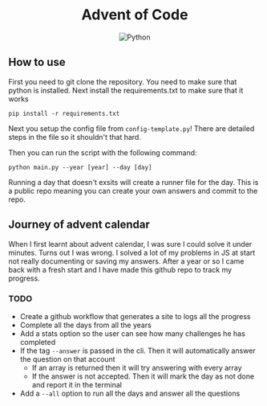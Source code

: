 <div align="center">

# Advent of Code

![Python](https://img.shields.io/badge/python-3776AB?logo=python&style=for-the-badge&logoColor=white)

</div>
  
## How to use

First you need to git clone the repository. You need to make sure that python is installed. Next install the requirements.txt to make sure that it works

`pip install -r requirements.txt`

Next you setup the config file from `config-template.py`! There are detailed steps in the file so it shouldn't that hard.

Then you can run the script with the following command:

`python main.py --year [year] --day [day]`

Running a day that doesn't exsits will create a runner file for the day. This is a public repo meaning you can create your own answers and commit to the repo.

## Journey of advent calendar

When I first learnt about advent calendar, I was sure I could solve it under minutes. Turns out I was wrong. I solved a lot of my problems in JS at start not really documenting or saving my answers. After a year or so I came back with a fresh start and I have made this github repo to track my progress.

### TODO

- Create a github workflow that generates a site to logs all the progress
- Complete all the days from all the years
- Add a stats option so the user can see how many challenges he has completed
- If the tag `--answer` is passed in the cli. Then it will automatically answer the question on that account
  - If an array is returned then it will try answering with every array
  - If the answer is not accepted. Then it will mark the day as not done and report it in the terminal
- Add a `--all` option to run all the days and answer all the questions
